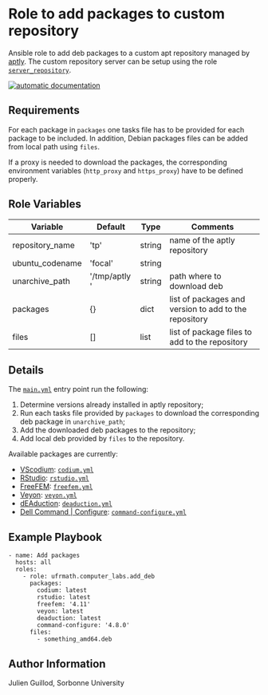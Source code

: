 Role to add packages to custom repository
=========================================

Ansible role to add deb packages to a custom apt repository managed by [aptly](https://www.aptly.info/). The custom repository server can be setup using the role [`server_repository`](../server_repository/).

[![automatic documentation](https://img.shields.io/badge/automatic-documentation-green?logo=Ansible)](https://guillod.org/ansible_collections/ufrmath/computer_labs/add_deb_role.html)

Requirements
------------

For each package in `packages` one tasks file has to be provided for each package to be included.
In addition, Debian packages files can be added from local path using `files`.

If a proxy is needed to download the packages, the corresponding environment variables (`http_proxy` and `https_proxy`) have to be defined properly.

Role Variables
--------------

| Variable                | Default       | Type              | Comments                                                       |
|-------------------------|---------------|-------------------|----------------------------------------------------------------|
| repository_name         | 'tp'          | string            | name of the aptly repository                                   |
| ubuntu_codename         | 'focal'       | string            |  
| unarchive_path          | '/tmp/aptly ' | string            | path where to download deb                                     |
| packages                | {}            | dict              | list of packages and version to add to the repository          |
| files                   | []            | list              | list of package files to add to the repository                 |

Details
-------

The [`main.yml`](tasks/main.yml) entry point run the following:

1. Determine versions already installed in aptly repository;
2. Run each tasks file provided by `packages` to download the corresponding deb package in `unarchive_path`;
3. Add the downloaded deb packages to the repository;
4. Add local deb provided by `files` to the repository.

Available packages are currently:

* [VScodium](https://vscodium.com/): [`codium.yml`](tasks/vscodium.yml)
* [RStudio](https://posit.co/products/open-source/rstudio/): [`rstudio.yml`](tasks/rstudio.yml)
* [FreeFEM](https://freefem.org/): [`freefem.yml`](tasks/freefem.yml)
* [Veyon](https://veyon.io/): [`veyon.yml`](tasks/veyon.yml)
* [dEAduction](https://github.com/dEAduction/dEAduction): [`deaduction.yml`](tasks/deaduction.yml)
* [Dell Command | Configure](https://www.dell.com/support/kbdoc/en-us/000178000/dell-command-configure): [`command-configure.yml`](tasks/command-configure.yml)

Example Playbook
----------------

    - name: Add packages
      hosts: all
      roles:
        - role: ufrmath.computer_labs.add_deb
          packages:
            codium: latest
            rstudio: latest
            freefem: '4.11'
            veyon: latest
            deaduction: latest
            command-configure: '4.8.0'
          files:
            - something_amd64.deb
      

Author Information
------------------

Julien Guillod, Sorbonne University